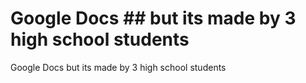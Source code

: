 # Google Docs ## but its made by 3 high school students
Google Docs but its made by 3 high school students
